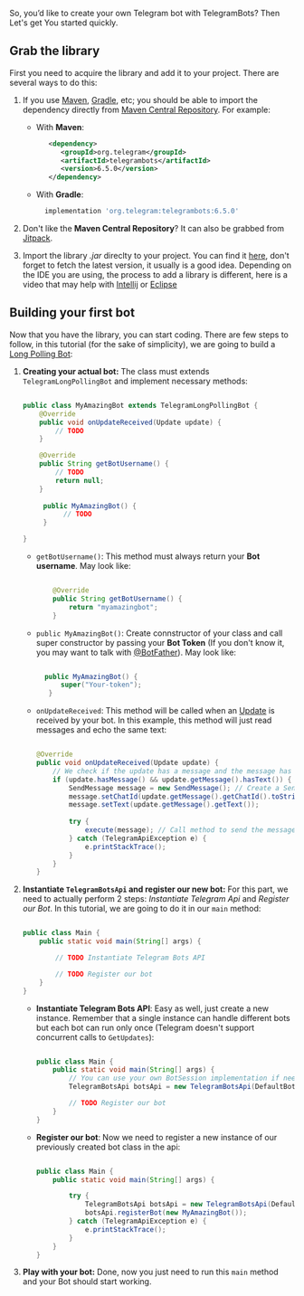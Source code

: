 So, you’d like to create your own Telegram bot with TelegramBots? Then Let's get You started quickly.

## Grab the library
First you need to acquire the library and add it to your project. There are several ways to do this:

1. If you use [Maven](https://maven.apache.org/), [Gradle](https://gradle.org/), etc; you should be able to import the dependency directly from [Maven Central Repository](http://mvnrepository.com/artifact/org.telegram/telegrambots). For example:

    * With **Maven**:
    
        ```xml
           <dependency>
              <groupId>org.telegram</groupId>
              <artifactId>telegrambots</artifactId>
              <version>6.5.0</version>
           </dependency>
        ```
    * With **Gradle**:
    
        ```gradle
          implementation 'org.telegram:telegrambots:6.5.0'
        ```
 
2. Don't like the **Maven Central Repository**? It can also be grabbed from [Jitpack](https://jitpack.io/#rubenlagus/TelegramBots).
3. Import the library *.jar* direclty to your project. You can find it [here](https://github.com/rubenlagus/TelegramBots/releases), don't forget to fetch the latest version, it usually is a good idea. Depending on the IDE you are using, the process to add a library is different, here is a video that may help with [Intellij](https://www.youtube.com/watch?v=NZaH4tjwMYg) or [Eclipse](https://www.youtube.com/watch?v=VWnfHkBgO1I)


## Building your first bot
Now that you have the library, you can start coding. There are few steps to follow, in this tutorial (for the sake of simplicity), we are going to build a [Long Polling Bot](http://en.wikipedia.org/wiki/Push_technology#Long_polling):

1. **Creating your actual bot:**
    The class must extends `TelegramLongPollingBot` and implement necessary methods:

    ```java

    public class MyAmazingBot extends TelegramLongPollingBot {
        @Override
        public void onUpdateReceived(Update update) {
            // TODO
        }

        @Override
        public String getBotUsername() {
            // TODO
            return null;
        }
        
	     public MyAmazingBot() { 
		      // TODO
	     }

    }

    ```

    * `getBotUsername()`:  This method must always return your **Bot username**. May look like:


        ```java

            @Override
            public String getBotUsername() {
                return "myamazingbot";
            }

        ```

    * `public MyAmazingBot()`: Create connstructor of your class and call super constructor by passing your **Bot Token** (If you don't know it, you may want to talk with [@BotFather](https://telegram.me/BotFather)). May look like:

        ```java

	      public MyAmazingBot() { 
		      super("Your-token");
	       }

        ```

    * `onUpdateReceived`: This method will be called when an [Update](https://core.telegram.org/bots/api#update) is received by your bot. In this example, this method will just read messages and echo the same text:

        ```java

        @Override
        public void onUpdateReceived(Update update) {
            // We check if the update has a message and the message has text
            if (update.hasMessage() && update.getMessage().hasText()) {
                SendMessage message = new SendMessage(); // Create a SendMessage object with mandatory fields
                message.setChatId(update.getMessage().getChatId().toString());
                message.setText(update.getMessage().getText());
                
                try {
                    execute(message); // Call method to send the message
                } catch (TelegramApiException e) {
                    e.printStackTrace();
                }
            }
        }

        ```

2. **Instantiate `TelegramBotsApi` and register our new bot:**
    For this part, we need to actually perform 2 steps: _Instantiate Telegram Api_ and _Register our Bot_. In this tutorial, we are going to do it in our `main` method:

    ```java

    public class Main {
        public static void main(String[] args) {

            // TODO Instantiate Telegram Bots API

            // TODO Register our bot
        }
    }

    ```

    * **Instantiate Telegram Bots API**: Easy as well, just create a new instance. Remember that a single instance can handle different bots but each bot can run only once (Telegram doesn't support concurrent calls to `GetUpdates`):

        ```java
      
        public class Main {
            public static void main(String[] args) {
                // You can use your own BotSession implementation if needed.
                TelegramBotsApi botsApi = new TelegramBotsApi(DefaultBotSession.class);

                // TODO Register our bot
            }
        }

        ```

    * **Register our bot**: Now we need to register a new instance of our previously created bot class in the api:

        ```java

        public class Main {
            public static void main(String[] args) {

                try {
                    TelegramBotsApi botsApi = new TelegramBotsApi(DefaultBotSession.class);
                    botsApi.registerBot(new MyAmazingBot());
                } catch (TelegramApiException e) {
                    e.printStackTrace();
                }
            }
        }

        ```

3. **Play with your bot:**
    Done, now you just need to run this `main` method and your Bot should start working.
